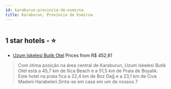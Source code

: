 ```yaml
---
id: karaburun-provincia-de-esmirna
title: Karaburun, Província de Esmirna
---
```


<center><img src="https://i.travelapi.com/hotels/18000000/17420000/17418100/17418029/b481fc20_z.jpg" alt="" /></center>


##  1 star hotels - ⭐️

-    [Uzum Iskelesi Butik Otel](https://us.hurb.com/hotels/karaburun/uzum-iskelesi-butik-otel-HT-XILC?cmp=18055) Prices from R$ 452,61
   > Com ótima posição na área central de Karaburun, Uzum Iskelesi Butik Otel está a 45,7 km de Ilica Beach e a 51,5 km de Praia de Boyalık.  Este hotel na praia fica a 22,4 km de Boz Dağ e a 23,1 km de Cıva Madeni Harabeleri.Sinta-se em casa em um de nossos 7
